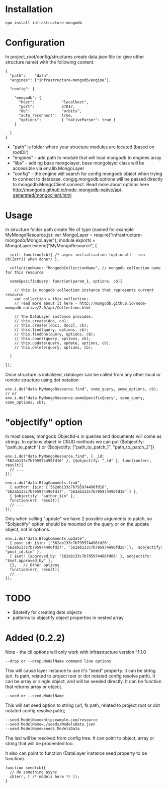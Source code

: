 Installation
============

    npm install infrastructure-mongodb


Configuration
=============

In project_root/config/structures create data.json file (or give other structure name) with the following content:

    {
      "path":    "data", 
      "engines": ["infrastructure-mongodb/engine"],

      "config": {

        "mongodb": {
          "host":            "localhost",
          "port":            27017,
          "db":              "orbits",
          "auto_reconnect":  true,
          "options":         { "nativeParser": true }
        }
        
      }
    }

- "path" is folder where your structure modules are located (based on rootDir)
- "engines" - add path to module that will load mongodb to engines array
- "libs" - adding base mongolayer, base mongolayer class will be accessible via env.lib.MongoLayer
- "config" - the engine will search for config.mongodb object when trying to connect to database. congig.mongodb.options will be passed directly to mongodb.MongoClient.connect. Read more about options here http://mongodb.github.io/node-mongodb-native/api-generated/mongoclient.html


Usage
=====

In structure folder path create file of type (named for example MyMongoResource.js):
    var MongoLayer = require("infrastructure-mongodb/MongoLayer");
    module.exports = MongoLayer.extend("MyMongoResource", {

      init: function(cb){ /* async initialization (optional) - run cb([err]) when done*/ },
      
      collectionName: "MongodbCollectionName", // mongodb collection name for this resource

      someSpecificQuery: function(param_1, options, cb){
        
        // this is mongodb collection instance that represents current resource
        var collection = this.collection;
        // read more about it here - http://mongodb.github.io/node-mongodb-native/2.0/api/Collection.html

        // The DataLayer instance provides:
        // this.create(doc, cb);
        // this.create([doc1, doc2], cb);
        // this.find(query, options, cb);
        // this.findOne(query, options, cb);
        // this.count(query, options, cb);
        // this.update(query, update, options, cb);
        // this.delete(query, options, cb);

      }

    });

Once structure is initialized, datalayer can be called from any other local or remote structure using dot notation

    env.i.do("data.MyMongoResource.find", some_query, some_options, cb);
    // or
    env.i.do("data.MyMongoResource.someSpecificQuery", some_query, some_options, cb);

"objectify" option
==================

  In most cases, mongodb ObjectId-s in queries and documents will come as strings.
  In options object in CRUD methods we can put {$objectify: "path_to_patch"} or {$objectify: ["path_to_patch_1", "path_to_patch_2"]}

    env.i.do("data.MyMongoResource.find", { _id: '562ab133c7b795974496fd16' }, {$objectify: "_id" }, function(err, result){
      // ...
    });

    env.i.do("data.BlogComments.find", 
      { author: {$in: ['562ab133c7b795974496fd16', '562ab133c7b795974496fd17', '562ab133c7b795974496fd18']} },
      { $objectify: "author.$in" }, 
      function(err, result){
      // ...
    });

  Only when calling "update" we have 2 possible arguments to patch, so "$objectify" option should be mounted on the query or on the update object, not in options. 

    env.i.do("data.BlogComments.update", 
      { post_id: {$in: ['562ab133c7b795974496fd26', '562ab133c7b795974496fd27', '562ab133c7b795974496fd28']},  $objectify: "post_id.$in" }, 
      { $set: {approved_by: '562ab133c7b795974496fd06' }, $objectify: "$set.approved_by" },
      {},   // Other options
      function(err, result){
      // ...
    });


TODO
====

 - $dateify for creating date objects
 - patterns to objectify object properties in nested array


Added (0.2.2)
========

Note - the cli options will only work with infrastructure version ^1.1.0

    --drop or --drop.ModelName command line options

This will cause layer instance to use it's "seed" property. It can be string (url, fs path, related to project root or dot notated config resolve path). It can be array or single object, and will be seeded directly. It can be function that returns array or object.

    --seed or --seed.ModelName

This will set seed option to string (url, fs path, related to project root or dot notated config resolve path);

    --seed.ModelName=http:eample.com/resource
    --seed.ModelName=./seeds/ModelsData.json
    --seed.ModelName=seeds.ModelsData

The last will be resolved from config tree. It can point to object, array or string that will be proceeded too.

It also can point to function (DataLayer instance seed property to be function). 

    function seed(cb){
      // do something async
      cb(err, [ /* models here */ ]);
    }